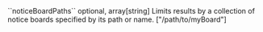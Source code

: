 <tr><td>``noticeBoardPaths``</td>
	
<td>optional, array[string]</td>
	
<td>Limits results by a collection of notice boards specified by its path or name.</td></td>
	
<td>["/path/to/myBoard"]</td>
	
<td></td></tr>
